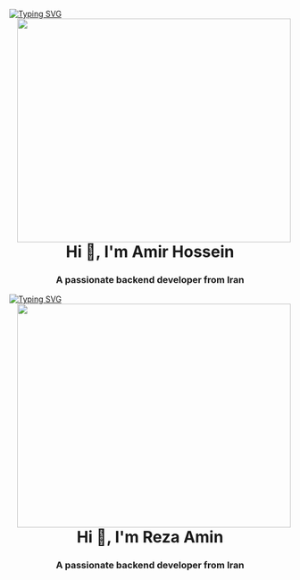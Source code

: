 <a href="https://git.io/typing-svg"><img src="https://readme-typing-svg.herokuapp.com?font=Fira+Code&pause=1000&color=F70000&width=435&lines=Amir+Hossein+Gholami" alt="Typing SVG" /></a>
<img src="webdevelopment10.gif" align="right" alt="" width="490" height="400">
<h1 align="center">Hi 👋, I'm Amir Hossein</h1>
<h3 align="center">A passionate backend developer from Iran</h3>


<a href="https://git.io/typing-svg"><img src="https://readme-typing-svg.herokuapp.com?font=Fira+Code&pause=1000&color=F70000&width=435&lines=HI+PROGRAMMERS+IM+KING+REZA" alt="Typing SVG" /></a>
<img src="webdevelopment10.gif" align="right" alt="" width="490" height="400">
<h1 align="center">Hi 👋, I'm Reza Amin</h1>
<h3 align="center">A passionate backend developer from Iran</h3>
